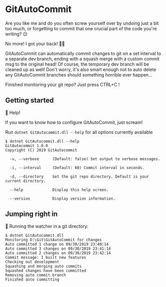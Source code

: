 # GitAutoCommit

Are you like me and do you often screw yourself over by undoing just a bit too much, or forgetting to commit that one crucial part of the code you're writing? :pensive:

No more! I got your back! :muscle::triumph:

GitAutoCommit can automatically commit changes to git on a set interval to a separate dev branch, ending with a squash merge with a custom commit msg to the original head! Of course, the temporary dev branch will be cleaned up as well! Don't worry, it's also smart enough not to auto delete any GitAutoCommit branches should something horrible ever happen...

Finished monitoring your git repo? Just press CTRL+C !

## Getting started

:raising_hand: Help!

If you want to know how to configure GitAutoCommit, just scream!

Run `dotnet GitAutocommit.dll --help` for all options currently available

```console
$ dotnet GitAutocommit.dll --help
GitAutocommit 1.0.0
Copyright (C) 2019 GitAutocommit

  -v, --verbose      (Default: false) Set output to verbose messages.

  -i, --interval     (Default: 60) Commit interval in seconds.

  -d, --directory    Set the git repo directory. Default is your current directory.

  --help             Display this help screen.

  --version          Display version information.
  ```
 
 ## Jumping right in
 :rocket: Running the watcher in a git directory:
 
 ```console
 $ dotnet GitAutocommit.dll
Monitoring D:\Git\GitAutoCommit for changes
Auto committed 1 change on 09/30/2019 23:40:14
Auto committed 3 changes on 09/30/2019 23:41:14
Auto committed 2 changes on 09/30/2019 23:42:14
Commit message: I built new features
Checking out development
Squashing and merging auto commits
Squashed changes have been committed
Removing auto commit branch
Finished auto committing
 ```
